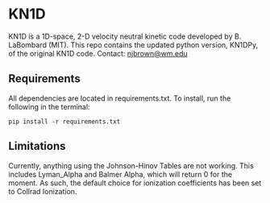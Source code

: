 # KN1D
KN1D is a 1D-space, 2-D velocity neutral kinetic code developed by B. LaBombard (MIT).
This repo contains the updated python version, KN1DPy, of the original KN1D code.
Contact: njbrown@wm.edu

## Requirements
All dependencies are located in requirements.txt. To install, run the following in the terminal:
```
pip install -r requirements.txt
```

## Limitations
Currently, anything using the Johnson-Hinov Tables are not working.
This includes Lyman_Alpha and Balmer Alpha, which will return 0 for the moment.
As such, the default choice for ionization coefficients has been set to Collrad Ionization.
